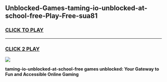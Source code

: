 
## Unblocked-Games-taming-io-unblocked-at-school-free-Play-Free-sua81
<h3>
<a href="https://premium76.site?title=taming-io-unblocked-at-school-free&ref=10A">CLICK TO PLAY</a></h3>
<hr>

<h3>
<a href="https://premium76.site?title=taming-io-unblocked-at-school-free&ref=10A">CLICK 2 PLAY</a>
  
</h3>

<a href="https://premium76.site?title=taming-io-unblocked-at-school-free&ref=10A"><img src="https://clearcache.store/games.png"></a>


**taming-io-unblocked-at-school-free games unblocked: Your Gateway to Fun and Accessible Online Gaming**
